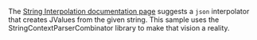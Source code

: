 The [String Interpolation documentation page](https://docs.scala-lang.org/overviews/core/string-interpolation.html)
suggests a `json` interpolator that creates JValues from the given string.
This sample uses the StringContextParserCombinator library to make that vision
a reality.
